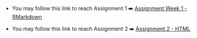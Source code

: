 * You may follow this link to reach Assignment 1 ➡️ [Assignment Week 1 - RMarkdown](AliAltintas-HW1.Rmd)

* You may follow this link to reach Assignment 2 ➡️ [Assignment 2 - HTML](HW2-ALIALTINTAS.html)
